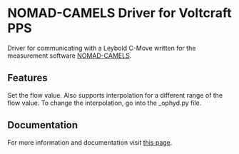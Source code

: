 # NOMAD-CAMELS Driver for Voltcraft PPS

Driver for communicating with a Leybold C-Move written for the measurement software [NOMAD-CAMELS](https://fau-lap.github.io/NOMAD-CAMELS/).

## Features
Set the flow value. Also supports interpolation for a different range of the flow value. To change the interpolation, go into the _ophyd.py file.

## Documentation

For more information and documentation visit [this page](https://fau-lap.github.io/NOMAD-CAMELS/doc/instruments/instruments.html).